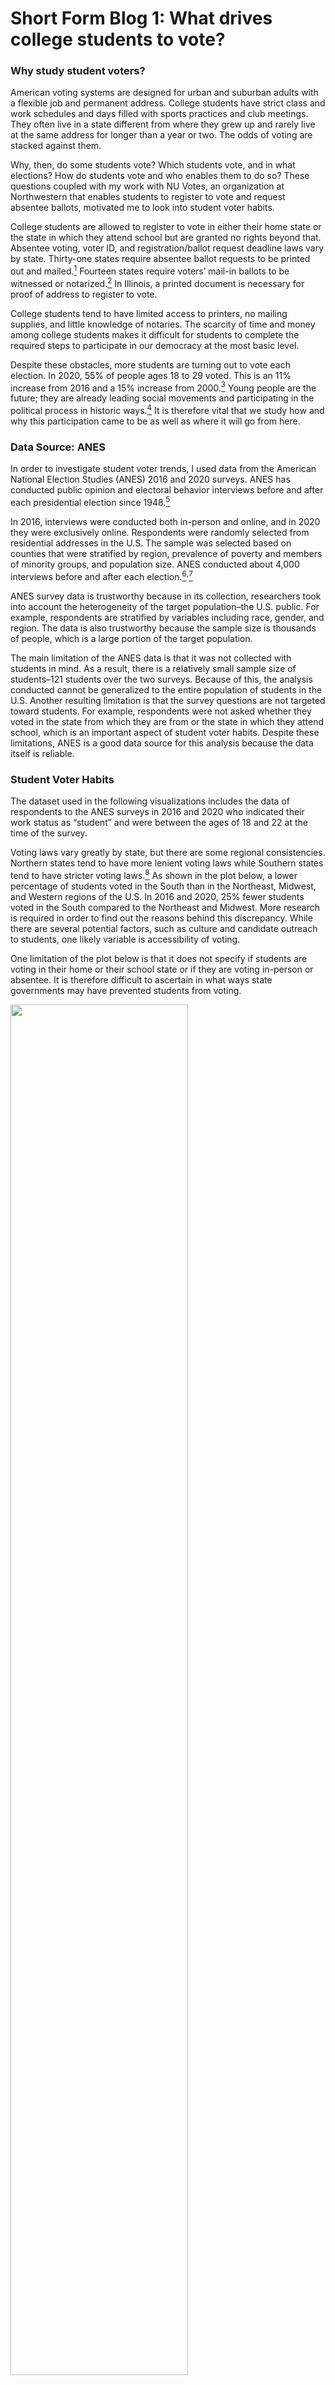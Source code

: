 # Short Form Blog 1: What drives college students to vote?

### Why study student voters?

American voting systems are designed for urban and suburban adults with a flexible job and permanent address. College students have strict class and work schedules and days filled with sports practices and club meetings. They often live in a state different from where they grew up and rarely live at the same address for longer than a year or two. The odds of voting are stacked against them.

Why, then, do some students vote? Which students vote, and in what elections? How do students vote and who enables them to do so? These questions coupled with my work with NU Votes, an organization at Northwestern that enables students to register to vote and request absentee ballots, motivated me to look into student voter habits.

College students are allowed to register to vote in either their home state or the state in which they attend school but are granted no rights beyond that. Absentee voting, voter ID, and registration/ballot request deadline laws vary by state. Thirty-one states require absentee ballot requests to be printed out and mailed.[<sup>1</sup>](https://www.ncsl.org/research/elections-and-campaigns/vopp-table-6-states-with-web-based-and-online-absentee-ballot-applications.aspx) Fourteen states require voters’ mail-in ballots to be witnessed or notarized.[<sup>2</sup>](https://www.ncsl.org/research/elections-and-campaigns/vopp-table-14-how-states-verify-voted-absentee.aspx) In Illinois, a printed document is necessary for proof of address to register to vote.

College students tend to have limited access to printers, no mailing supplies, and little knowledge of notaries. The scarcity of time and money among college students makes it difficult for students to complete the required steps to participate in our democracy at the most basic level.

Despite these obstacles, more students are turning out to vote each election. In 2020, 55% of people ages 18 to 29 voted. This is an 11% increase from 2016 and a 15% increase from 2000.[<sup>3</sup>](https://www.statista.com/statistics/984745/youth-voter-turnout-presidential-elections-us/) Young people are the future; they are already leading social movements and participating in the political process in historic ways.[<sup>4</sup>](https://www.commonsensemedia.org/articles/6-youth-led-political-movements-to-inspire-you-to-vote) It is therefore vital that we study how and why this participation came to be as well as where it will go from here.

### Data Source: ANES

In order to investigate student voter trends, I used data from the American National Election Studies (ANES) 2016 and 2020 surveys. ANES has conducted public opinion and electoral behavior interviews before and after each presidential election since 1948.[<sup>5</sup>](https://electionstudies.org/about-us/history/)

In 2016, interviews were conducted both in-person and online, and in 2020 they were exclusively online. Respondents were randomly selected from residential addresses in the U.S. The sample was selected based on counties that were stratified by region, prevalence of poverty and members of minority groups, and population size. ANES conducted about 4,000 interviews before and after each election.[<sup>6</sup>](https://electionstudies.org/wp-content/uploads/2018/12/anes_timeseries_2016_userguidecodebook.pdf)<sup>,</sup>[<sup>7</sup>](https://electionstudies.org/wp-content/uploads/2022/02/anes_timeseries_2020_userguidecodebook_20220210.pdf)

ANES survey data is trustworthy because in its collection, researchers took into account the heterogeneity of the target population–the U.S. public. For example, respondents are stratified by variables including race, gender, and region. The data is also trustworthy because the sample size is thousands of people, which is a large portion of the target population.

The main limitation of the ANES data is that it was not collected with students in mind. As a result, there is a relatively small sample size of students–121 students over the two surveys. Because of this, the analysis conducted cannot be generalized to the entire population of students in the U.S. Another resulting limitation is that the survey questions are not targeted toward students. For example, respondents were not asked whether they voted in the state from which they are from or the state in which they attend school, which is an important aspect of student voter habits. Despite these limitations, ANES is a good data source for this analysis because the data itself is reliable.

### Student Voter Habits

The dataset used in the following visualizations includes the data of respondents to the ANES surveys in 2016 and 2020 who indicated their work status as “student” and were between the ages of 18 and 22 at the time of the survey.

Voting laws vary greatly by state, but there are some regional consistencies. Northern states tend to have more lenient voting laws while Southern states tend to have stricter voting laws.[<sup>8</sup>](https://www.usnews.com/news/the-report/articles/2021-04-09/how-voting-laws-suppress-the-new-south) As shown in the plot below, a lower percentage of students voted in the South than in the Northeast, Midwest, and Western regions of the U.S. In 2016 and 2020, 25% fewer students voted in the South compared to the Northeast and Midwest. More research is required in order to find out the reasons behind this discrepancy. While there are several potential factors, such as culture and candidate outreach to students, one likely variable is accessibility of voting.

One limitation of the plot below is that it does not specify if students are voting in their home or their school state or if they are voting in-person or absentee. It is therefore difficult to ascertain in what ways state governments may have prevented students from voting.

<img src="" width = 75% height = 75%>

Voting remains inaccessible to many people throughout young adulthood, but it becomes more accessible as a person ages. Older people tend to have more money and access to transportation compared to younger people, which makes getting to the polls as well as travelling to pick up mailing supplies easier. This trend holds true even within small age ranges, like 18 to 22 year olds in college. For example, many universities allow upperclassmen to have cars on campus but not underclassmen.

This is reflected in the data, as demonstrated below. Voters are concentrated at an older age, 20, while non-voters are concentrated at a younger age, 19. Another indicator that civic participation increases with age is that the population of students who were registered but did not vote is older than the population that was not registered at all.

When broken down by election year, the data show that while in 2016, more older college students voted than younger college students, in 2020, voting was spread fairly evenly across students ages 18 to 21. This brings into question the differences between the 2016 and 2020 elections. The two main factors are the pandemic, which caused college students across the country to move home for a year, and Trump’s presidency. The pandemic likely improved accessibility to voting: states expanded their vote-by-mail systems; many students were with their middle aged parents, who were of a demographic likely to vote, at the time of the election; and many students were in the familiar political environment of their home state.

A limitation of this boxplot is that it shows the number, not percentage, of students of each age. It is therefore slightly skewed toward students ages 19 to 21 since those are the most common ages of college students.

[voted_age_boxplots plot]

With the plots below, we can take a closer look at exactly how many students voted in 2016 compared to 2020. Over 20% more college students voted in the latter election, and there was a larger increase in female student voter turnout than male student voter turnout. More research is needed in order to determine what caused the higher college student turnout in 2020 compared to 2016. It is possible, though, that a combination of college students being in their home states during the 2020 election and the public’s strong feelings toward Trump led to this increase in turnout.

The gender difference in turnout is important because it indicates that there may be different motivating factors for male and female students to vote. It is unclear why turnout increased more for female students than male students from 2016 to 2020, but one possibility is that female students had a stronger oppositional reaction to Trump’s presidency compared to their male counterparts.

[voted_by_year + voted_by_year_by_gender]

The high turnout from college students in 2020 led to victory for the Democrats. As shown below, 90% of student voters voted for Biden in 2020, an increase of 14% from the votes Hillary Clinton got from college students in 2016. This is one reason why I believe it is possible that Trump, who ran in both elections, was a motivating force behind an increase in student turnout.

Another possible explanation for the high percentage of democratic student voters is that Trump-supporting students were prevented from voting. Southern states tend to have both more conservative residents and stricter voting laws. As was seen in the first plot, a relatively low percentage of students voted in the South, which could be a result of laws that make it difficult for students to vote. It is therefore possible that Trump-supporting students were underrepresented in the results of the 2020 election.

Beyond the small sample size of students this plot is based on, another limitation is that it does not account for third party voters. The few third party student voters in this sample were removed from the data used to create the plot for ease of calculations.

[dem_pres voters by year]

The data and visualizations above demonstrate that students in the Northeast and Midwest, older students, female students, and democratic students tend to vote at higher rates than their counterparts. If I could collect more data on the topic, I would conduct a regression analysis to determine the most important motivators for student voters.

Given the opportunity, I would also look into how students vote–absentee ballot or in-person, in their home state or their school state, and registered on their own or through an organization. Access to this data would enable voter advocacy groups to tailor their programming to students’ habits and desires.

### Bibliography
